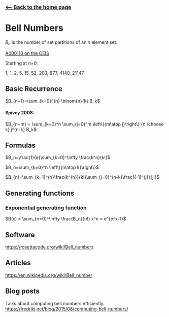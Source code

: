 ### [<-- Back to the home page](setpartitions.md)

# Bell Numbers

$B_n$ is the number of set partitions of an $n$ element set.

[A000110 on the OEIS](https://oeis.org/A000110)

Starting at n=0:

1, 1, 2, 5, 15, 52, 203, 877, 4140, 21147

## Basic Recurrence
$B_{n+1}=\sum_{k=0}^{n} \binom{n}{k} B_k$


#### Spivey 2008:

$B_{n+m} = \sum_{k=0}^n \sum_{j=0}^m \left\{{m\atop j}\right\} {n \choose k} j^{n-k} B_k$


## Formulas

$B_n=\frac{1}{e}\sum_{k=0}^\infty \frac{k^n}{k!}$

$B_n=\sum_{k=0}^n \left\{{n\atop k}\right\}$

$B_{n}=\sum_{k=1}^{n}\frac{k^{n}}{k!}\sum_{j=0}^{n-k}\frac{(-1)^{j}}{j!}$


## Generating functions

### Exponential generating function

$B(x) = \sum_{n=0}^\infty \frac{B_n}{n!} x^n = e^{e^x-1}$

## Software

https://rosettacode.org/wiki/Bell_numbers
 
## Articles
https://en.wikipedia.org/wiki/Bell_number
## Blog posts

Talks about computing bell numbers efficiently.
https://fredrikj.net/blog/2015/08/computing-bell-numbers/